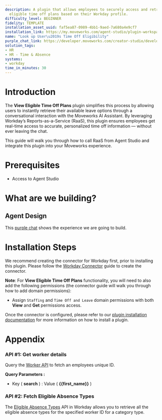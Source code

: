 ```yaml
---
description: A plugin that allows employees to securely access and retrieve their
  eligible time off plans based on their Workday profile.
difficulty_level: BEGINNER
fidelity: TEMPLATE
installation_asset_uuid: faf5ea87-0989-4bb1-9aed-7a680a4e9cf7
installation_link: https://my.moveworks.com/agent-studio/plugin-workspace/plugins?externalAssetId=37e61096-bd69-41f1-8864-de0b36463b0d
name: "Look up User\u2019s Time Off Eligibility"
purple_chat_link: https://developer.moveworks.com/creator-studio/developer-tools/purple-chat/?conversation=%7B%22startTimestamp%22%3A%2211%3A43+AM%22%2C%22messages%22%3A%5B%7B%22parts%22%3A%5B%7B%22richText%22%3A%22Can+you+show+me+the+available+time+off+plans%3F%22%7D%5D%2C%22role%22%3A%22user%22%7D%2C%7B%22parts%22%3A%5B%7B%22reasoningSteps%22%3A%5B%7B%22richText%22%3A%22Authenticating+to+Workday...%22%2C%22status%22%3A%22pending%22%7D%2C%7B%22richText%22%3A%22Retrieving+time+off+plans...%22%2C%22status%22%3A%22pending%22%7D%5D%7D%2C%7B%22richText%22%3A%22%3Cp%3EThe+process+to+retrieve+your+available+time+off+plans+is+currently+ongoing.+I%27ll+update+you+as+soon+as+I+have+more+information.%3Cbr%3E%5Cn%26nbsp%3B%3C%2Fp%3E%5Cn%3Cp%3EHere+are+your+available+time+off+plans%3A%3C%2Fp%3E%5Cn%3Col%3E%5Cn++%3Cli%3E%EF%BB%BF%EF%BB%BF%EF%BB%BFBereavement+Leave%3C%2Fli%3E%5Cn++%3Cli%3E%EF%BB%BF%EF%BB%BF%EF%BB%BFEducation%3C%2Fli%3E%5Cn++%3Cli%3E%EF%BB%BF%EF%BB%BF%EF%BB%BFEmergency+Leave%3C%2Fli%3E%5Cn++%3Cli%3E%EF%BB%BF%EF%BB%BF%EF%BB%BFExtended+Bereavement+Leave%3C%2Fli%3E%5Cn++%3Cli%3E%EF%BB%BF%EF%BB%BF%EF%BB%BFExtended+Jury+Duty+%2F+Court+Subpoena%3C%2Fli%3E%5Cn++%3Cli%3E%EF%BB%BF%EF%BB%BF%EF%BB%BFFloating+Holiday+%28Hours%29+-+8+hours%3C%2Fli%3E%5Cn++%3Cli%3E%EF%BB%BF%EF%BB%BF%EF%BB%BFHealth+Condition+%2F+Third+Party+Sick+Pay%3C%2Fli%3E%5Cn++%3Cli%3E%EF%BB%BF%EF%BB%BF%EF%BB%BFInjury+at+Work%3C%2Fli%3E%5Cn++%3Cli%3E%EF%BB%BF%EF%BB%BF%EF%BB%BFJury+Duty%3C%2Fli%3E%5Cn++%3Cli%3E%EF%BB%BF%EF%BB%BF%EF%BB%BF%EF%BB%BFMilitary+Service%3C%2Fli%3E%5Cn++%3Cli%3E%EF%BB%BF%EF%BB%BF%EF%BB%BF%EF%BB%BFPaid+Time+Off+Adjustment+%28Hours%29+-+8+hours%3C%2Fli%3E%5Cn++%3Cli%3E%EF%BB%BF%EF%BB%BF%EF%BB%BF%EF%BB%BFPersonal+Leave-Less+Than+3+Months%3C%2Fli%3E%5Cn++%3Cli%3E%EF%BB%BF%EF%BB%BF%EF%BB%BF%EF%BB%BFPersonal+Leave-More+Than+3+Months%3C%2Fli%3E%5Cn++%3Cli%3E%EF%BB%BF%EF%BB%BF%EF%BB%BF%EF%BB%BFPlanned+Leave%3C%2Fli%3E%5Cn++%3Cli%3E%EF%BB%BF%EF%BB%BF%EF%BB%BF%EF%BB%BFSick+%28Hours%29+-+8+hours%3C%2Fli%3E%5Cn++%3Cli%3E%EF%BB%BF%EF%BB%BF%EF%BB%BF%EF%BB%BFTime+Off%3C%2Fli%3E%5Cn++%3Cli%3E%EF%BB%BF%EF%BB%BF%EF%BB%BF%EF%BB%BFUSA+Long+Term+Disability%3C%2Fli%3E%5Cn++%3Cli%3E%EF%BB%BF%EF%BB%BF%EF%BB%BF%EF%BB%BFUSA+Short+Term+Disability%3C%2Fli%3E%5Cn++%3Cli%3E%EF%BB%BF%EF%BB%BF%EF%BB%BF%EF%BB%BFVacation+%28Hours%29+-+8+hours%3C%2Fli%3E%5Cn%3C%2Fol%3E%22%7D%2C%7B%22citations%22%3A%5B%7B%22citationTitle%22%3A%22View+time+off+plans+in+Workday%22%2C%22connectorName%22%3A%22workday%22%7D%5D%7D%5D%2C%22role%22%3A%22assistant%22%7D%5D%7D
solution_tags:
- HR
- HR - Time & Absence
systems:
- workday
time_in_minutes: 30
---
```


# Introduction

The **View Eligible Time Off Plans** plugin simplifies this process by allowing users to instantly retrieve their available leave options through a conversational interaction with the Moveworks AI Assistant. By leveraging Workday’s Reports-as-a-Service (RaaS), this plugin ensures employees get real-time access to accurate, personalized time off information — without ever leaving the chat.

This guide will walk you through how to call RaaS from Agent Studio and integrate this plugin into your Moveworks experience.

# Prerequisites

- Access to Agent Studio

# What are we building?

## Agent Design

This [purple chat](https://developer.moveworks.com/creator-studio/developer-tools/purple-chat/?conversation=%7B%22startTimestamp%22%3A%2211%3A43+AM%22%2C%22messages%22%3A%5B%7B%22parts%22%3A%5B%7B%22richText%22%3A%22Can+you+show+me+the+available+time+off+plans%3F%22%7D%5D%2C%22role%22%3A%22user%22%7D%2C%7B%22parts%22%3A%5B%7B%22reasoningSteps%22%3A%5B%7B%22richText%22%3A%22Authenticating+to+Workday...%22%2C%22status%22%3A%22pending%22%7D%2C%7B%22richText%22%3A%22Retrieving+time+off+plans...%22%2C%22status%22%3A%22pending%22%7D%5D%7D%2C%7B%22richText%22%3A%22%3Cp%3EThe+process+to+retrieve+your+available+time+off+plans+is+currently+ongoing.+I%27ll+update+you+as+soon+as+I+have+more+information.%3Cbr%3E%5Cn%26nbsp%3B%3C%2Fp%3E%5Cn%3Cp%3EHere+are+your+available+time+off+plans%3A%3C%2Fp%3E%5Cn%3Col%3E%5Cn++%3Cli%3E%EF%BB%BF%EF%BB%BF%EF%BB%BFBereavement+Leave%3C%2Fli%3E%5Cn++%3Cli%3E%EF%BB%BF%EF%BB%BF%EF%BB%BFEducation%3C%2Fli%3E%5Cn++%3Cli%3E%EF%BB%BF%EF%BB%BF%EF%BB%BFEmergency+Leave%3C%2Fli%3E%5Cn++%3Cli%3E%EF%BB%BF%EF%BB%BF%EF%BB%BFExtended+Bereavement+Leave%3C%2Fli%3E%5Cn++%3Cli%3E%EF%BB%BF%EF%BB%BF%EF%BB%BFExtended+Jury+Duty+%2F+Court+Subpoena%3C%2Fli%3E%5Cn++%3Cli%3E%EF%BB%BF%EF%BB%BF%EF%BB%BFFloating+Holiday+%28Hours%29+-+8+hours%3C%2Fli%3E%5Cn++%3Cli%3E%EF%BB%BF%EF%BB%BF%EF%BB%BFHealth+Condition+%2F+Third+Party+Sick+Pay%3C%2Fli%3E%5Cn++%3Cli%3E%EF%BB%BF%EF%BB%BF%EF%BB%BFInjury+at+Work%3C%2Fli%3E%5Cn++%3Cli%3E%EF%BB%BF%EF%BB%BF%EF%BB%BFJury+Duty%3C%2Fli%3E%5Cn++%3Cli%3E%EF%BB%BF%EF%BB%BF%EF%BB%BF%EF%BB%BFMilitary+Service%3C%2Fli%3E%5Cn++%3Cli%3E%EF%BB%BF%EF%BB%BF%EF%BB%BF%EF%BB%BFPaid+Time+Off+Adjustment+%28Hours%29+-+8+hours%3C%2Fli%3E%5Cn++%3Cli%3E%EF%BB%BF%EF%BB%BF%EF%BB%BF%EF%BB%BFPersonal+Leave-Less+Than+3+Months%3C%2Fli%3E%5Cn++%3Cli%3E%EF%BB%BF%EF%BB%BF%EF%BB%BF%EF%BB%BFPersonal+Leave-More+Than+3+Months%3C%2Fli%3E%5Cn++%3Cli%3E%EF%BB%BF%EF%BB%BF%EF%BB%BF%EF%BB%BFPlanned+Leave%3C%2Fli%3E%5Cn++%3Cli%3E%EF%BB%BF%EF%BB%BF%EF%BB%BF%EF%BB%BFSick+%28Hours%29+-+8+hours%3C%2Fli%3E%5Cn++%3Cli%3E%EF%BB%BF%EF%BB%BF%EF%BB%BF%EF%BB%BFTime+Off%3C%2Fli%3E%5Cn++%3Cli%3E%EF%BB%BF%EF%BB%BF%EF%BB%BF%EF%BB%BFUSA+Long+Term+Disability%3C%2Fli%3E%5Cn++%3Cli%3E%EF%BB%BF%EF%BB%BF%EF%BB%BF%EF%BB%BFUSA+Short+Term+Disability%3C%2Fli%3E%5Cn++%3Cli%3E%EF%BB%BF%EF%BB%BF%EF%BB%BF%EF%BB%BFVacation+%28Hours%29+-+8+hours%3C%2Fli%3E%5Cn%3C%2Fol%3E%22%7D%2C%7B%22citations%22%3A%5B%7B%22citationTitle%22%3A%22View+time+off+plans+in+Workday%22%2C%22connectorName%22%3A%22workday%22%7D%5D%7D%5D%2C%22role%22%3A%22assistant%22%7D%5D%7D) shows the experience we are going to build.

# Installation Steps

We recommend creating the connector for Workday first, prior to installing this plugin. Please follow the [Workday Connector](https://developer.moveworks.com/creator-studio/resources/connector/?id=workday) guide to create the connector. 

**Note**: For **View Eligible Time Off Plans** functionality, you will need to also add the following permissions (the connector guide will walk you through how to add domain permissions): 

- Assign `Staffing` and `Time Off and Leave` domain permissions with both **View** and **Get** permissions access.

Once the connector is configured, please refer to our [plugin installation documentation](https://help.moveworks.com/docs/ai-agent-marketplace-installation) for more information on how to install a plugin. 

# Appendix

### API #1: Get worker details

Query the [Worker API](https://community.workday.com/sites/default/files/file-hosting/restapi/index.html#common/v1/get-/workers) to fetch an employees unique ID.

**Query Parameters :**

- Key ( **search** ) : Value ( **{{first_name}}** )

### API #2: Fetch Eligible Absence Types

The [Eligible Absence Types](https://community.workday.com/sites/default/files/file-hosting/restapi/index.html#absenceManagement/v2/get-/workers/-ID-/eligibleAbsenceTypes) API in Workday allows you to retrieve all the eligible absence types for the specified worker ID for a category type.
